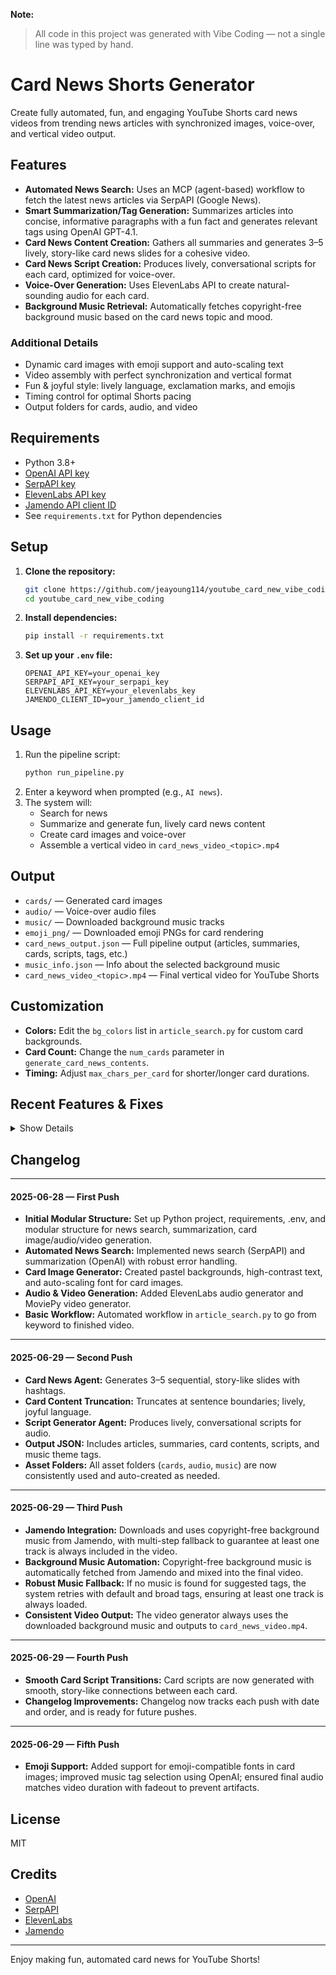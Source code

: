 **Note:**  
> All code in this project was generated with Vibe Coding — not a single line was typed by hand.

# Card News Shorts Generator

Create fully automated, fun, and engaging YouTube Shorts card news videos from trending news articles with synchronized images, voice-over, and vertical video output.

## Features
- **Automated News Search:** Uses an MCP (agent-based) workflow to fetch the latest news articles via SerpAPI (Google News).
- **Smart Summarization/Tag Generation:** Summarizes articles into concise, informative paragraphs with a fun fact and generates relevant tags using OpenAI GPT-4.1.
- **Card News Content Creation:** Gathers all summaries and generates 3–5 lively, story-like card news slides for a cohesive video.
- **Card News Script Creation:** Produces lively, conversational scripts for each card, optimized for voice-over.
- **Voice-Over Generation:** Uses ElevenLabs API to create natural-sounding audio for each card.
- **Background Music Retrieval:** Automatically fetches copyright-free background music based on the card news topic and mood.

### Additional Details
- Dynamic card images with emoji support and auto-scaling text
- Video assembly with perfect synchronization and vertical format
- Fun & joyful style: lively language, exclamation marks, and emojis
- Timing control for optimal Shorts pacing
- Output folders for cards, audio, and video

## Requirements
- Python 3.8+
- [OpenAI API key](https://platform.openai.com/)
- [SerpAPI key](https://serpapi.com/)
- [ElevenLabs API key](https://elevenlabs.io/)
- [Jamendo API client ID](https://developer.jamendo.com/v3.0)
- See `requirements.txt` for Python dependencies

## Setup
1. **Clone the repository:**
   ```sh
   git clone https://github.com/jeayoung114/youtube_card_new_vibe_coding.git
   cd youtube_card_new_vibe_coding
   ```
2. **Install dependencies:**
   ```sh
   pip install -r requirements.txt
   ```
3. **Set up your `.env` file:**
   ```env
   OPENAI_API_KEY=your_openai_key
   SERPAPI_API_KEY=your_serpapi_key
   ELEVENLABS_API_KEY=your_elevenlabs_key
   JAMENDO_CLIENT_ID=your_jamendo_client_id
   ```

## Usage
1. Run the pipeline script:
   ```sh
   python run_pipeline.py
   ```
2. Enter a keyword when prompted (e.g., `AI news`).
3. The system will:
   - Search for news
   - Summarize and generate fun, lively card news content
   - Create card images and voice-over
   - Assemble a vertical video in `card_news_video_<topic>.mp4`

## Output
- `cards/` — Generated card images
- `audio/` — Voice-over audio files
- `music/` — Downloaded background music tracks
- `emoji_png/` — Downloaded emoji PNGs for card rendering
- `card_news_output.json` — Full pipeline output (articles, summaries, cards, scripts, tags, etc.)
- `music_info.json` — Info about the selected background music
- `card_news_video_<topic>.mp4` — Final vertical video for YouTube Shorts

## Customization
- **Colors:** Edit the `bg_colors` list in `article_search.py` for custom card backgrounds.
- **Card Count:** Change the `num_cards` parameter in `generate_card_news_contents`.
- **Timing:** Adjust `max_chars_per_card` for shorter/longer card durations.

## Recent Features & Fixes

<details>
<summary>Show Details</summary>

- **Emoji Support in Card Images:**
  - Card image generator now uses emoji-compatible fonts if available, so emojis render correctly on cards (no more squares).
- **Background Music Fadeout:**
  - Video generator applies a smooth fadeout to the last 2 seconds of background music for a professional finish.
- **Audio Artifact Fix:**
  - Final audio (narration + background music) is always set to exactly the video duration, and fadeout is applied to the composite audio to prevent cracks or pops at the end.
- **Music Info Passing:**
  - `bg_music_retrieval.py` writes the downloaded music's name and path to `music_info.json`, which the video generator reads to use the correct background music.
- **OpenAI-based Music Tagging:**
  - Music tags for background music are now selected using OpenAI from a curated list, based on the generated card news script content.
- **Emojis in Card Content:**
  - Card news content generator instructs OpenAI to add relevant, fun, and visually appealing emojis to each card for better visual impact.

</details>

## Changelog

---
#### 2025-06-28 — First Push
- **Initial Modular Structure:** Set up Python project, requirements, .env, and modular structure for news search, summarization, card image/audio/video generation.
- **Automated News Search:** Implemented news search (SerpAPI) and summarization (OpenAI) with robust error handling.
- **Card Image Generator:** Created pastel backgrounds, high-contrast text, and auto-scaling font for card images.
- **Audio & Video Generation:** Added ElevenLabs audio generator and MoviePy video generator.
- **Basic Workflow:** Automated workflow in `article_search.py` to go from keyword to finished video.

---
#### 2025-06-29 — Second Push
- **Card News Agent:** Generates 3–5 sequential, story-like slides with hashtags.
- **Card Content Truncation:** Truncates at sentence boundaries; lively, joyful language.
- **Script Generator Agent:** Produces lively, conversational scripts for audio.
- **Output JSON:** Includes articles, summaries, card contents, scripts, and music theme tags.
- **Asset Folders:** All asset folders (`cards`, `audio`, `music`) are now consistently used and auto-created as needed.

---
#### 2025-06-29 — Third Push
- **Jamendo Integration:** Downloads and uses copyright-free background music from Jamendo, with multi-step fallback to guarantee at least one track is always included in the video.
- **Background Music Automation:** Copyright-free background music is automatically fetched from Jamendo and mixed into the final video.
- **Robust Music Fallback:** If no music is found for suggested tags, the system retries with default and broad tags, ensuring at least one track is always loaded.
- **Consistent Video Output:** The video generator always uses the downloaded background music and outputs to `card_news_video.mp4`.

---
#### 2025-06-29 — Fourth Push
- **Smooth Card Script Transitions:** Card scripts are now generated with smooth, story-like connections between each card.
- **Changelog Improvements:** Changelog now tracks each push with date and order, and is ready for future pushes.

---
#### 2025-06-29 — Fifth Push
- **Emoji Support:** Added support for emoji-compatible fonts in card images; improved music tag selection using OpenAI; ensured final audio matches video duration with fadeout to prevent artifacts.

## License
MIT

## Credits
- [OpenAI](https://openai.com/)
- [SerpAPI](https://serpapi.com/)
- [ElevenLabs](https://elevenlabs.io/)
- [Jamendo](https://www.jamendo.com/start)

---

Enjoy making fun, automated card news for YouTube Shorts!

